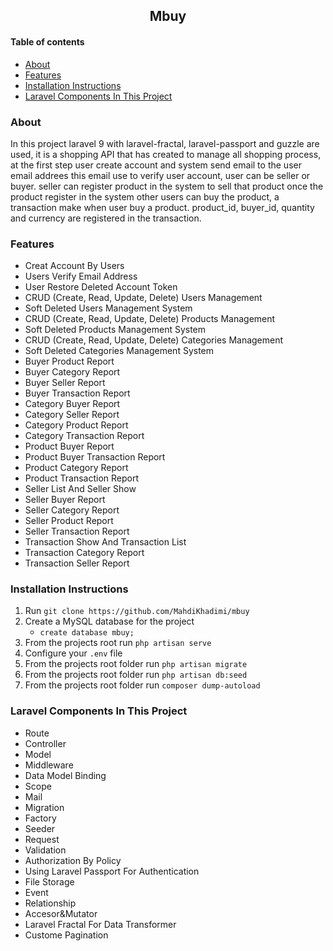 <h2 align='center'>Mbuy</h2>

#### Table of contents

-   [About](#about)
-   [Features](#features)
-   [Installation Instructions](#installation-instructions)
-   [Laravel Components In This Project](#laravel-components-in-this-project)

### About

In this project laravel 9 with laravel-fractal, laravel-passport and guzzle are used, it is a shopping API that has created to manage all shopping process, at the first step user create account and system send email to the user email addrees this email use to verify user account, user can be seller or buyer.
seller can register product in the system to sell that product once the product register in the system other users can buy the product, a transaction make when user buy a product.
product_id, buyer_id, quantity and currency are registered in the transaction.

### Features

-   Creat Account By Users
-   Users Verify Email Address
-   User Restore Deleted Account Token
-   CRUD (Create, Read, Update, Delete) Users Management
-   Soft Deleted Users Management System
-   CRUD (Create, Read, Update, Delete) Products Management
-   Soft Deleted Products Management System
-   CRUD (Create, Read, Update, Delete) Categories Management
-   Soft Deleted Categories Management System
-   Buyer Product Report
-   Buyer Category Report
-   Buyer Seller Report
-   Buyer Transaction Report
-   Category Buyer Report
-   Category Seller Report
-   Category Product Report
-   Category Transaction Report
-   Product Buyer Report
-   Product Buyer Transaction Report
-   Product Category Report
-   Product Transaction Report
-   Seller List And Seller Show
-   Seller Buyer Report
-   Seller Category Report
-   Seller Product Report
-   Seller Transaction Report
-   Transaction Show And Transaction List
-   Transaction Category Report
-   Transaction Seller Report

### Installation Instructions

1. Run `git clone https://github.com/MahdiKhadimi/mbuy`
2. Create a MySQL database for the project
    - `create database mbuy;`
3. From the projects root run `php artisan serve`
4. Configure your `.env` file
5. From the projects root folder run `php artisan migrate`
6. From the projects root folder run `php artisan db:seed`
7. From the projects root folder run `composer dump-autoload`

### Laravel Components In This Project

-   Route
-   Controller
-   Model
-   Middleware
-   Data Model Binding
-   Scope
-   Mail
-   Migration
-   Factory
-   Seeder
-   Request
-   Validation
-   Authorization By Policy
-   Using Laravel Passport For Authentication
-   File Storage
-   Event
-   Relationship
-   Accesor&Mutator
-   Laravel Fractal For Data Transformer
-   Custome Pagination
